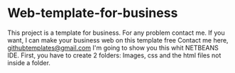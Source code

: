 # Web-template-for-business
This project is a template for business. For any problem contact me.
If you want, I can make your business web on this template free
Contact me here, githubtemplates@gmail.com
I'm going to show you this whit NETBEANS IDE.
First, you have to create 2 folders: Images, css and the html files not inside a folder.
